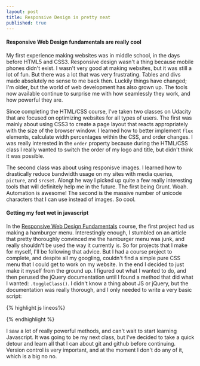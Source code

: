 ```yaml
---
layout: post
title: Responsive Design is pretty neat
published: true
---
```


#### Responsive Web Design fundamentals are really cool

My first experience making websites was in middle school, in the days before HTML5 and CSS3. Responsive design wasn't a thing because mobile phones didn't exist. I wasn't very good at making websites, but it was still a lot of fun. But there was a lot that was very frustrating. Tables and divs made absolutely no sense to me back then. Luckily things have changed; I'm older, but the world of web development has also grown up. The tools now available continue to surprise me with how seamlessly they work, and how powerful they are.

Since completing the HTML/CSS course, I've taken two classes on Udacity that are focused on optimizing websites for all types of users. The first was mainly about using CSS3 to create a page layout that reacts appropriately with the size of the browser window. I learned how to better implement `flex` elements, calculate width percentages within the CSS, and order changes. I was really interested in the `order` property because during the HTML/CSS class I really wanted to switch the order of my logo and title, but didn't think it was possible.

The second class was about using responisve images. I learned how to drastically reduce bandwidth usage on my sites with media queries, `picture`, and `srcset`. Alongt he way I picked up quite a few really interesting tools that will definitely help me in the future. The first being Grunt. Woah. Automation is awesome! The second is the massive number of unicode characters that I can use instead of images. So cool.

#### Getting my feet wet in javascript

In the [Responsive Web Design Fundamentals](https://www.udacity.com/course/responsive-web-design-fundamentals--ud893) course, the first project had us making a hamburger menu. Interestingly enough, I stumbled on an article that pretty thoroughly convinced me the hamburger menu was junk, and really shouldn't be used the way it currently is. So for projects that I make for myself, I'll be following that advice. But I had a course project to complete, and despite all my googling, couldn't find a simple pure CSS menu that I could get to work on my website. In the end I decided to just make it myself from the ground up. I figured out what I wanted to do, and then perused the jQuery documentation until I found a method that did what I wanted: `.toggleClass()`. I didn't know a thing about JS or jQuery, but the documentation was really thorough, and I only needed to write a very basic script:

{% highlight js lineos%}
<script>
    $("#menu").click(function() {
        $("#drawer2").toggleClass("hidden");
    });
</script>
{% endhighlight %}


I saw a lot of really powerful methods, and can't wait to start learning Javascript. It was going to be my next class, but I've decided to take a quick detour and learn all that I can about git and github before continuing. Version control is very important, and at the moment I don't do any of it, which is a big no no.
